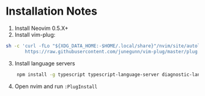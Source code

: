 # Installation Notes

1. Install Neovim 0.5.X+
2. Install vim-plug:
```sh
sh -c 'curl -fLo "${XDG_DATA_HOME:-$HOME/.local/share}"/nvim/site/autoload/plug.vim --create-dirs \
       https://raw.githubusercontent.com/junegunn/vim-plug/master/plug.vim'
```
3. Install language servers
```sh
    npm install -g typescript typescript-language-server diagnostic-languageserver eslint_d vscode-langservers-extracted
```
4. Open nvim and run `:PlugInstall`
